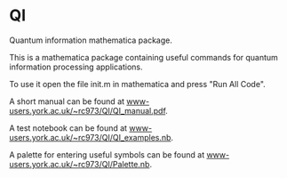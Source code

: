# QI
Quantum information mathematica package.

This is a mathematica package containing useful commands for quantum information processing applications.

To use it open the file init.m in mathematica and press "Run All Code".

A short manual can be found at www-users.york.ac.uk/~rc973/QI/QI_manual.pdf.

A test notebook can be found at www-users.york.ac.uk/~rc973/QI/QI_examples.nb.

A palette for entering useful symbols can be found at www-users.york.ac.uk/~rc973/QI/Palette.nb.
